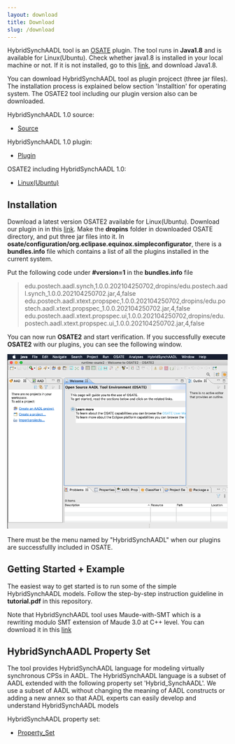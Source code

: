 ```yaml
---
layout: download 
title: Download 
slug: /download
---
```

HybridSynchAADL tool is an [OSATE](https://osate.org/) plugin. The tool runs in
<b>Java1.8</b> and is available for Linux(Ubuntu). Check whether java1.8 is
installed in your local machine or not. If it is not installed, go
to this
[link](https://www.oracle.com/kr/java/technologies/javase/javase-jdk8-downloads.html),
and download Java1.8.


You can download HybridSynchAADL tool as plugin projcect (three jar files). The
installation process is explained below section 'Installtion' for operating
system. The OSATE2 tool including our plugin version also can be downloaded.

HybridSynchAADL 1.0 source:
* [Source](https://hybridsynchaadl.github.io/source/source.zip)


HybridSynchAADL 1.0 plugin:
* [Plugin](https://hybridsynchaadl.github.io/plugins/plugins.zip)


OSATE2 including HybridSynchAADL 1.0:
* [Linux(Ubuntu)](https://www.dropbox.com/sh/bjxdii83bpcqte1/AACnSTH5s71vWLlb0NbHvTAoa?dl=0)


## Installation  
Download a latest version OSATE2 available for Linux(Ubuntu). Download our plugin 
in in this [link](https://hybridsynchaadl.github.io/plugins/plugins.zip).
Make the <b>dropins</b> folder in downloaded OSATE directory, and put three jar files 
into it.  In <b>osate/configuration/org.eclipase.equinox.simpleconfigurator</b>,
there is a <b>bundles.info</b> file which contains a list of all the plugins
installed in the current system.

Put the following code under <b>#version=1</b> in the <b>bundles.info</b> file

> edu.postech.aadl.synch,1.0.0.202104250702,dropins/edu.postech.aadl.synch_1.0.0.202104250702.jar,4,false
> edu.postech.aadl.xtext.propspec,1.0.0.202104250702,dropins/edu.postech.aadl.xtext.propspec_1.0.0.202104250702.jar,4,false
> edu.postech.aadl.xtext.propspec.ui,1.0.0.202104250702,dropins/edu.postech.aadl.xtext.propspec.ui_1.0.0.202104250702.jar,4,false

You can now run <b>OSATE2</b> and start verification. If you successfully execute
<b>OSATE2</b> with our plugins, you can see the following window.

![OSATE](https://raw.githubusercontent.com/hybridsynchaadl/HybridSynchAADL/master/images/start.png)

There must be the menu named by "HybridSynchAADL" when our plugins are
successfullly included in OSATE.

## Getting Started + Example

The easiest way to get started is to run some of the simple HybridSynchAADL
models. Follow the step-by-step instruction guideline in <b>tutorial.pdf</b> in
this repository.

Note that HybridSynchAADL tool uses Maude-with-SMT which is a rewriting modulo
SMT extension of Maude 3.0 at C++ level. You can download it in this
[link](https://maude-se.github.io/)


## HybridSynchAADL Property Set

The tool provides HybridSynchAADL language for modeling virtually synchronous CPSs in AADL. The HybridSynchAADL language is a subset of AADL extended with the following property set 'Hybrid_SynchAADL'. We use a subset of AADL without changing the meaning of AADL constructs or adding a new annex so that AADL experts can easily develop and understand HybridSynchAADL models

HybridSynchAADL property set:
* [Property_Set](https://hybridsynchaadl.github.io/assets/propertysets.zip)
